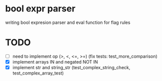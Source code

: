 # bool expr parser

writing bool expresion parser and eval function for flag rules

# TODO

- [ ] need to implement op (>, <, <=, >=) (fix tests: test_more_comparison)
- [x] implement arrays IN and negated NOT IN
- [x] implement str and string_str (test_complex_string_check, test_complex_array_test)
